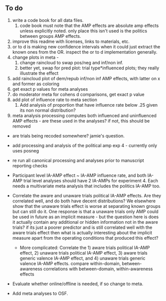 ## To do

1. write a code book for all data files.
   1. code book must note that the AMP effects are absolute amp effects unless explicitly noted. only place this isn't used is the politics between groups AMP effects.
2. improve this readme with licenses, links to materials, etc.
3. or to d is making new confidence intervals when it could just extract the known ones from the OR. inspect the or to d implementation generally.
4. change plots in meta -
   1.  change raincloud to swap pos/neg and inf/non inf.
   2. better yet, swap for pred plot: trial type*influenced plots; they really illustrate the effect 
5. add raincloud plot of dem/repub inf/non inf AMP effects, with latter on x and former as coloring 
6. get exact p values for meta analyses
7. do moderator meta for cohens d comparisons, get exact p value
8. add plot of influence rate to meta section
   1. Add analysis of proportion that have influence rate below .25 given its non normal distribution?
9. meta analysis processing computes both influenced and uninfluenced AMP effects - are these used in the analyses? if not, this should be removed

- are trials being recoded somewhere? jamie's question.
- add processing and analysis of the political amp exp 4 - currently only uses posneg



- re run all canonical processing and analyses prior to manuscript reporting checks
- Participant level IA-AMP effect ~ IA-AMP influence rate, and both IA-AMP trial level analyses should have 2 IA-AMPs for experiment 4. Each needs a multivariate meta analysis that includes the politics IA-AMP too.
- Correlate the aware and unaware trials political IA-AMP effects. Are they correlated well, and do both have decent distributions? We elsewhere show that the unaware trials effect is worse at separating known groups but can still do it. One response is that a unaware trials only AMP could be used in future as an implicit measure - but the question here is does it actually contain any additional or hidden information not in the aware trials? if its just a poorer predictor and is still correlated well with the aware trials effect then what is actually interesting about the implicit measure apart from the operating conditions that produced this effect?
  - More complicated: Correlate the 1) aware trials political IA-AMP effect, 2) unaware trials political IA-AMP effect, 3) aware trials generic valence IA-AMP effect, and 4) unaware trials generic valence IA-AMP effects. compare within-domain, between-awareness correlations with between-domain, within-awareness effects 
- Evaluate whether online/offline is needed, if so change to meta.
- Add meta analyses to OSF.
